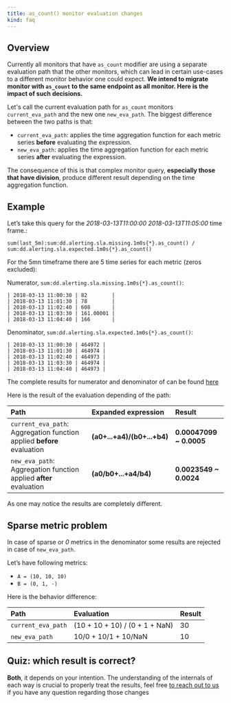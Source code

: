 ```yaml
---
title: as_count() monitor evaluation changes
kind: faq
---
```


## Overview

Currently all monitors that have `as_count` modifier are using a separate evaluation path that the other monitors, which can lead in certain use-cases to a different monitor behavior one could expect. **We intend to migrate monitor with `as_count` to the same endpoint as all monitor. Here is the impact of such decisions.**  

Let's call the current evaluation path for `as_count` monitors `current_eva_path` and the new one `new_eva_path`. The biggest difference between the two paths is that:

* `current_eva_path`: applies the time aggregation function for each metric series **before** evaluating the expression.
* `new_eva_path`: applies the time aggregation function for each metric series **after** evaluating the expression.

The consequence of this is that complex monitor query, **especially those that have division**, produce different result depending on the time aggregation function.

## Example

Let’s take this query for the  *2018-03-13T11:00:00* *2018-03-13T11:05:00* time frame.:

`sum(last_5m):sum:dd.alerting.sla.missing.1m0s{*}.as_count() / sum:dd.alerting.sla.expected.1m0s{*}.as_count()`   

For the 5mn timeframe there are 5 time series for each metric (zeros excluded):

Numerator, `sum:dd.alerting.sla.missing.1m0s{*}.as_count()`:

```
| 2018-03-13 11:00:30 | 82        |
| 2018-03-13 11:01:30 | 78        |
| 2018-03-13 11:02:40 | 608       |
| 2018-03-13 11:03:30 | 161.00001 |
| 2018-03-13 11:04:40 | 166       |
```

Denominator, `sum:dd.alerting.sla.expected.1m0s{*}.as_count()`:

```
| 2018-03-13 11:00:30 | 464972 |
| 2018-03-13 11:01:30 | 464974 |
| 2018-03-13 11:02:40 | 464973 |
| 2018-03-13 11:03:30 | 464974 |
| 2018-03-13 11:04:40 | 464973 |
```

The complete results for numerator and denominator of can be found [here][1]

Here is the result of the evaluation depending of the path:

| Path | Expanded expression | Result|
|:--------|:--------|:-----|
|`current_eva_path`: Aggregation function applied **before** evaluation | **(a0+...+a4)/(b0+...+b4)** | **0.00047099 ~ 0.0005**|
|`new_eva_path`: Aggregation function applied **after** evaluation|**(a0/b0+...+a4/b4)**|**0.0023549 ~ 0.0024**|

As one may notice the results are completely different.

## Sparse metric problem

In case of sparse or *0* metrics in the denominator some results are rejected in case of `new_eva_path`.

Let’s have following metrics:

* `A = (10, 10, 10)` 
* `B = (0, 1, -)`

Here is the behavior difference: 

| Path | Evaluation | Result |
|:------|:------|:-------|
| `current_eva_path` | (10 + 10 + 10) / (0 + 1 + NaN) | 30 |
| `new_eva_path` | 10/0 + 10/1 + 10/NaN | 10 |

## Quiz: which result is correct?

**Both**, it depends on your intention. The understanding of the internals of each way is crucial to properly treat the results, feel free [to reach out to us](/help) if you have any question regarding those changes

[1]: https://gist.github.com/niamster/45e94337063000b4dfec9f03afcf1411